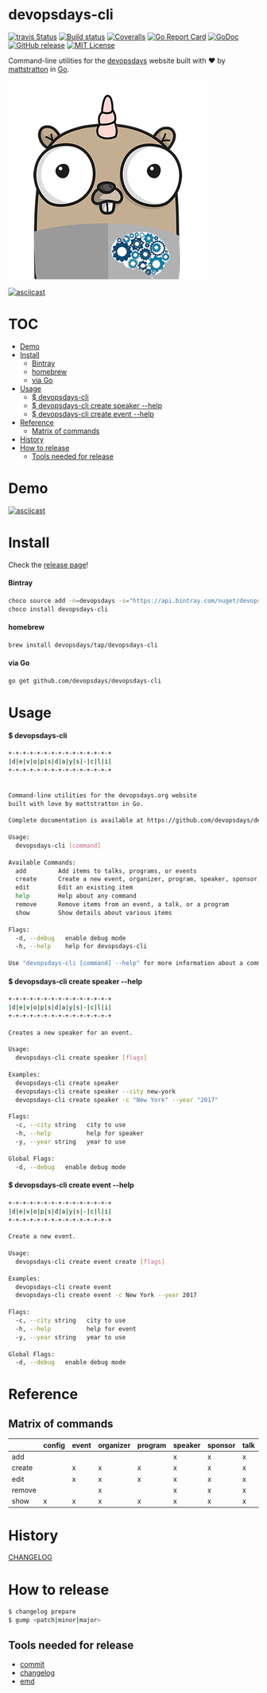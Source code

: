 
# devopsdays-cli

[![travis Status](https://travis-ci.org/devopsdays/devopsdays-cli.svg?branch=master)](https://travis-ci.org/devopsdays/devopsdays-cli) [![Build status](https://ci.appveyor.com/api/projects/status/u7pu7ins2csxngxu?svg=true)](https://ci.appveyor.com/project/DevOpsDays/devopsdays-cli) [![Coveralls](https://img.shields.io/coveralls/devopsdays/devopsdays-cli.svg)]()
 [![Go Report Card](https://goreportcard.com/badge/github.com/devopsdays/devopsdays-cli)](https://goreportcard.com/report/github.com/devopsdays/devopsdays-cli) [![GoDoc](https://godoc.org/github.com/devopsdays/devopsdays-cli?status.svg)](http://godoc.org/github.com/devopsdays/devopsdays-cli) [![GitHub release](https://img.shields.io/github/release/devopsdays/devopsdays-cli.svg)](https://github.com/devopsdays/devopsdays-cli/releases) [![MIT License](http://img.shields.io/badge/License-MIT-yellow.svg)](LICENSE)

Command-line utilities for the [devopsdays](https://www.devopsdays.org) website built with :heart: by [mattstratton](https://github.com/mattstratton) in [Go](https://golang.org/).

![devopsdays gopher](gopher.png)

[![asciicast](https://asciinema.org/a/htDFVyRFgai6p8yq2QAplLTd3.png)](https://asciinema.org/a/htDFVyRFgai6p8yq2QAplLTd3)

# TOC
- [Demo](#demo)
- [Install](#install)
  - [Bintray](#bintray)
  - [homebrew](#homebrew)
  - [via Go](#via-go)
- [Usage](#usage)
  - [$ devopsdays-cli](#-devopsdays-cli)
  - [$ devopsdays-cli create speaker --help](#-devopsdays-cli-create-speaker---help)
  - [$ devopsdays-cli create event --help](#-devopsdays-cli-create-event---help)
- [Reference](#reference)
  - [Matrix of commands](#matrix-of-commands)
- [History](#history)
- [How to release](#how-to-release)
  - [Tools needed for release](#tools-needed-for-release)

# Demo

[![asciicast](https://asciinema.org/a/htDFVyRFgai6p8yq2QAplLTd3.png)](https://asciinema.org/a/htDFVyRFgai6p8yq2QAplLTd3)

# Install

Check the [release page](https://github.com/devopsdays/devopsdays-cli/releases)!

#### Bintray
```sh
choco source add -n=devopsdays -s="https://api.bintray.com/nuget/devopsdays/choco"
choco install devopsdays-cli
```

#### homebrew

```sh
brew install devopsdays/tap/devopsdays-cli
```

#### via Go
```sh
go get github.com/devopsdays/devopsdays-cli
```


# Usage

#### $ devopsdays-cli
```sh
+-+-+-+-+-+-+-+-+-+-+-+-+-+-+
|d|e|v|o|p|s|d|a|y|s|-|c|l|i|
+-+-+-+-+-+-+-+-+-+-+-+-+-+-+


Command-line utilities for the devopsdays.org website
built with love by mattstratton in Go.

Complete documentation is available at https://github.com/devopsdays/devopsdays-cli

Usage:
  devopsdays-cli [command]

Available Commands:
  add         Add items to talks, programs, or events
  create      Create a new event, organizer, program, speaker, sponsor, or talk
  edit        Edit an existing item
  help        Help about any command
  remove      Remove items from an event, a talk, or a program
  show        Show details about various items

Flags:
  -d, --debug   enable debug mode
  -h, --help    help for devopsdays-cli

Use "devopsdays-cli [command] --help" for more information about a command.
```

#### $ devopsdays-cli create speaker --help
```sh
+-+-+-+-+-+-+-+-+-+-+-+-+-+-+
|d|e|v|o|p|s|d|a|y|s|-|c|l|i|
+-+-+-+-+-+-+-+-+-+-+-+-+-+-+

Creates a new speaker for an event.

Usage:
  devopsdays-cli create speaker [flags]

Examples:
  devopsdays-cli create speaker
  devopsdays-cli create speaker --city new-york
  devopsdays-cli create speaker -c "New York" --year "2017"

Flags:
  -c, --city string   city to use
  -h, --help          help for speaker
  -y, --year string   year to use

Global Flags:
  -d, --debug   enable debug mode
```

#### $ devopsdays-cli create event --help
```sh
+-+-+-+-+-+-+-+-+-+-+-+-+-+-+
|d|e|v|o|p|s|d|a|y|s|-|c|l|i|
+-+-+-+-+-+-+-+-+-+-+-+-+-+-+

Create a new event.

Usage:
  devopsdays-cli create event create [flags]

Examples:
  devopsdays-cli create event
  devopsdays-cli create event -c New York --year 2017

Flags:
  -c, --city string   city to use
  -h, --help          help for event
  -y, --year string   year to use

Global Flags:
  -d, --debug   enable debug mode
```


# Reference

## Matrix of commands


|        | config | event | organizer | program | speaker | sponsor | talk | version |
|--------|--------|-------|-----------|---------|---------|---------|------|---------|
| add    |        |       |           |         | x       | x       | x    |         |
| create |        | x     | x         | x       | x       | x       | x    |         |
| edit   |        | x     | x         | x       | x       | x       | x    |         |
| remove |        |       | x         |         | x       | x       | x    |         |
| show   | x      | x     | x         | x       | x       | x       | x    | x       |

# History

[CHANGELOG](CHANGELOG.md)

# How to release

```sh
$ changelog prepare
$ gump <patch|minor|major>
```

## Tools needed for release

- [commit](https://github.com/mh-cbon/commit)
- [changelog](https://github.com/mh-cbon/changelog)
- [emd](https://github.com/mh-cbon/emd)

